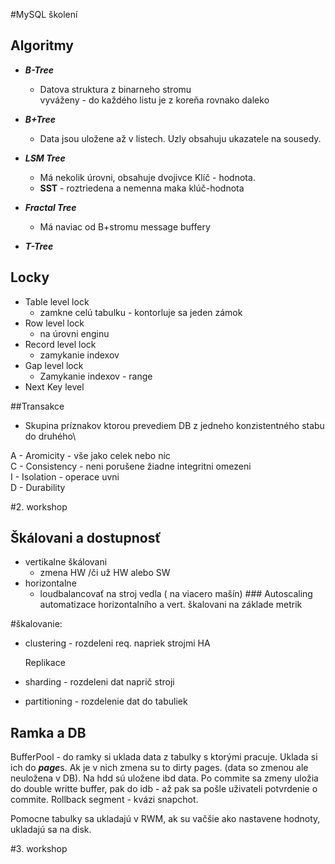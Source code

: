 #MySQL školení 

## Algoritmy 
- ***B-Tree***
    - Datova struktura z binarneho stromu \
vyváženy - do každého listu je z koreňa rovnako daleko 

- ***B+Tree*** 
    - Data jsou uložene až v listech.
Uzly obsahuju ukazatele na sousedy. 

- ***LSM Tree***
    - Má nekolik úrovni, obsahuje dvojivce Klíč - hodnota. 
    - **SST** - roztriedena a nemenna maka klúč-hodnota 

- ***Fractal Tree***
    - Má naviac od B+stromu message buffery 
- ***T-Tree***

## Locky
- Table level lock 
    - zamkne celú tabulku - kontorluje sa jeden zámok 
- Row level lock 
    - na úrovni enginu
- Record level lock 
    - zamykanie indexov
- Gap level lock 
    - Zamykanie indexov - range 
- Next Key level 

##Transakce
- Skupina príznakov ktorou prevediem DB z jedneho konzistentného stabu do druhého\
 
A - Aromicity - vše jako celek nebo nic \
C - Consistency - neni porušene žiadne integritni omezeni \
I - Isolation - operace uvni\
D - Durability


#2. workshop
## Škálovani a dostupnosť
 
- vertikalne škálovani 
    - zmena HW /či už HW alebo SW 
- horizontalne 
    - loudbalancovať na stroj vedla ( na viacero mašín)
### Autoscaling
automatizace horizontalního a vert. škalovani na základe metrik 
 
 #škalovanie:
 - clustering - rozdeleni req. napriek strojmi HA 
  
    Replikace
 - sharding - rozdeleni dat naprič stroji 
 - partitioning - rozdelenie dat do tabuliek 
 
 
 ## Ramka a DB 
 BufferPool - do ramky si uklada data z tabulky s ktorými pracuje. Uklada si ich do ***page***s.
 Ak je v nich zmena su to dirty pages. (data so zmenou ale neuložena v DB). Na hdd sú uložene ibd data. 
 Po commite  sa  zmeny uložia do double writte buffer, pak do idb - až pak sa pošle uživateli potvrdenie o commite. 
 Rollback segment - kvázi snapchot. 
 
Pomocne tabulky sa  ukladajú v RWM, ak su vačšie ako nastavene hodnoty, ukladajú sa na disk.

#3. workshop 



 